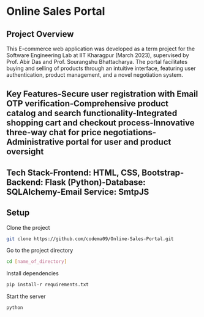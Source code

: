 # Online Sales Portal
 ## Project Overview
 This E-commerce web application was developed as a term project for the
 Software Engineering Lab at IIT Kharagpur (March 2023), supervised by
 Prof. Abir Das and Prof. Sourangshu Bhattacharya. The portal facilitates
 buying and selling of products through an intuitive interface, featuring
 user authentication, product management, and a novel negotiation system.
 ## Key Features-Secure user registration with Email OTP verification-Comprehensive product catalog and search functionality-Integrated shopping cart and checkout process-Innovative three-way chat for price negotiations-Administrative portal for user and product oversight
 ## Tech Stack-Frontend: HTML, CSS, Bootstrap-Backend: Flask (Python)-Database: SQLAlchemy-Email Service: SmtpJS
 ## Setup
 Clone the project
 ```bash
 git clone https://github.com/codema09/Online-Sales-Portal.git
 ```
 Go to the project directory
 ```bash
 cd [name_of_directory]
 ```
Install dependencies
 ```bash
 pip install-r requirements.txt
 ```
 Start the server
 ```bash
 python
